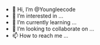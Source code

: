 - 👋 Hi, I’m @Youngleecode
- 👀 I’m interested in ...
- 🌱 I’m currently learning ...
- 💞️ I’m looking to collaborate on ...
- 📫 How to reach me ...

<!---
Youngleecode/Youngleecode is a ✨ special ✨ repository because its `README.md` (this file) appears on your GitHub profile.
You can click the Preview link to take a look at your changes.
--->
